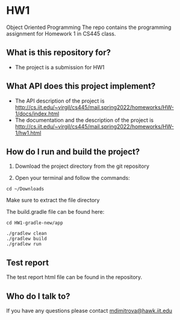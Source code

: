# HW1
Object Oriented Programming
The repo contains the programming assignment for Homework 1 in CS445 class.

## What is this repository for?
- The project is a submission for HW1 

## What API does this project implement?
- The API description of the project is http://cs.iit.edu/~virgil/cs445/mail.spring2022/homeworks/HW-1/docs/index.html
- The documentation and the description of the project is http://cs.iit.edu/~virgil/cs445/mail.spring2022/homeworks/HW-1/hw1.html 

## How do I run and build the project?

1. Download the project directory from the git repository

2. Open your terminal and follow the commands:

```
cd ~/Downloads
```
Make sure to extract the file directory

The build.gradle file can be found here:
```
cd HW1-gradle-new/app
```

```
./gradlew clean
./gradlew build
./gradlew run
```

## Test report
The test report html file can be found in the repository.

## Who do I talk to?
If you have any questions please contact mdimitrova@hawk.iit.edu
